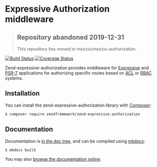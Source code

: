 # Expressive Authorization middleware

> ## Repository abandoned 2019-12-31
>
> This repository has moved to mezzio/mezzio-authorization.

[![Build Status](https://secure.travis-ci.org/zendframework/zend-expressive-authorization.svg?branch=master)](https://secure.travis-ci.org/zendframework/zend-expressive-authorization)
[![Coverage Status](https://coveralls.io/repos/github/zendframework/zend-expressive-authorization/badge.svg?branch=master)](https://coveralls.io/github/zendframework/zend-expressive-authorization?branch=master)

Zend-expressive-authorization provides middleware for [Expressive](https://github.com/zendframework/zend-expressive)
and [PSR-7](http://www.php-fig.org/psr/psr-7/) applications for authorizing
specific routes based on [ACL](https://en.wikipedia.org/wiki/Access_control_list)
or [RBAC](https://en.wikipedia.org/wiki/Role-based_access_control) systems.

## Installation

You can install the zend-expressive-authorization library with
[Composer](https://getcomposer.org):

```bash
$ composer require zendframework/zend-expressive-authorization
```

## Documentation

Documentation is [in the doc tree](doc/book/), and can be compiled using [mkdocs](http://www.mkdocs.org):

```bash
$ mkdocs build
```

You may also [browse the documentation online](https://docs.zendframework.com/zend-expressive-authorization/).